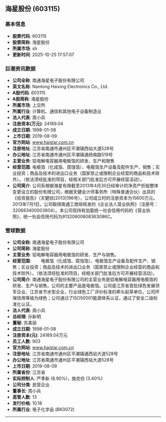 ## 海星股份 (603115)

### 基本信息

- **股票代码**: 603115
- **股票简称**: 海星股份
- **所属市场**: sh
- **更新时间**: 2025-10-25 17:57:07

### 巨潮资讯数据

- **公司全称**: 南通海星电子股份有限公司
- **英文名称**: Nantong Haixing Electronics Co., Ltd.
- **A股代码**: 603115
- **A股简称**: 海星股份
- **所属市场**: 上交所
- **所属行业**: 计算机、通信和其他电子设备制造业
- **法人代表**: 周小兵
- **注册资本(万元)**: 24189.04
- **成立日期**: 1998-01-08
- **上市日期**: 2019-08-09
- **官方网站**: www.haistar.com.cn
- **注册地址**: 江苏省南通市通州区平潮镇西站大道528号
- **办公地址**: 江苏省南通市通州区平潮镇通扬南路519号
- **主营业务**: 铝电解电容器用电极箔的研发、生产和限售
- **经营范围**: 电极箔（化成箔、腐蚀箔）、电极箔生产设备及配件生产、销售；实业投资；商品及技术的进出口业务（国家禁止或限制企业经营的商品和技术除外）。（依法须经批准的项目，经相关部门批准后方可开展经营活动）。
- **公司简介**: 公司系根据海星有限截至2013年4月30日经审计的净资产折股整体变更设立的股份有限公司，根据天健会计师事务所（特殊普通合伙）出具的《验资报告》（天健验[2013]196号），公司成立时的注册资本为15600万元。2013年7月1日，公司取得南通工商局核发的《企业法人营业执照》（注册号：320683400003804）。本公司现持有加载统一社会信用代码的《营业执照》，统一社会信用代码为91320600608363096C。

### 雪球数据

- **公司全称**: 南通海星电子股份有限公司
- **公司简称**: 海星股份
- **主营业务**: 铝电解电容器用电极箔的研发、生产与销售。
- **经营范围**: 　　电极箔（化成箔、腐蚀箔）、电极箔生产设备及配件生产、销售；实业投资；商品及技术的进出口业务（国家禁止或限制企业经营的商品和技术除外）。（依法须经批准的项目，经相关部门批准后方可开展经营活动）。
- **公司简介**: 南通海星电子股份有限公司的主营业务是铝电解电容器用电极箔的研发、生产与销售。公司的主要产品是电极箔。公司是江苏省首批绿色发展领军企业、江苏省节水型企业，行业绿色工厂评价标准的牵头起草单位，公司环保信用等级为绿色；公司通过了ISO50001能源体系认证，通过了安全二级标准化认证。
- **法人代表**: 周小兵
- **总经理**: 孙新明
- **董秘**: 苏美丽
- **成立日期**: 1998-01-08
- **注册资本(元)**: 24189.04万元
- **员工人数**: 903
- **官方网站**: www.haistar.com.cn
- **注册地址**: 江苏省南通市通州区平潮镇通西站大道528号
- **办公地址**: 江苏省南通市通州区平潮镇西站大道528号
- **上市日期**: 2019-08-09
- **所属省份**: 江苏省
- **实际控制人**: 严季新 (8.90%)，施克俭 (3.40%)
- **公司分类**: 民营企业
- **董事长**: 周小兵
- **高管人数**: 13
- **发行价格**: 10.18
- **所属行业**: 电子化学品 (BK0072)

---